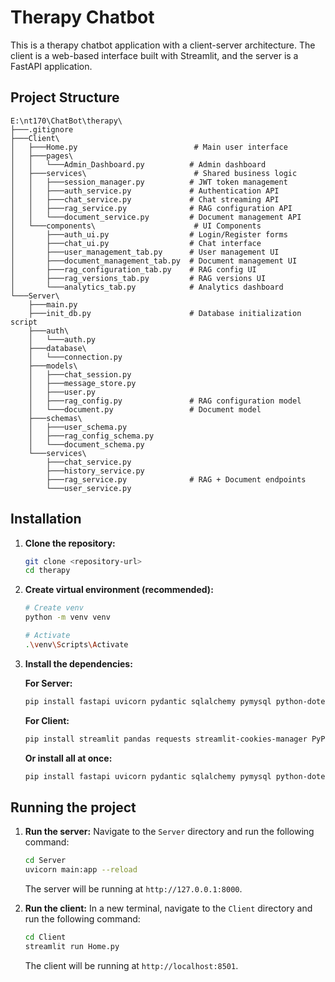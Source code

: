 # Therapy Chatbot

This is a therapy chatbot application with a client-server architecture. The client is a web-based interface built with Streamlit, and the server is a FastAPI application.

## Project Structure

```
E:\nt170\ChatBot\therapy\
├───.gitignore
├───Client\
│   ├───Home.py                          # Main user interface
│   ├───pages\
│   │   └───Admin_Dashboard.py          # Admin dashboard
│   ├───services\                        # Shared business logic
│   │   ├───session_manager.py          # JWT token management
│   │   ├───auth_service.py             # Authentication API
│   │   ├───chat_service.py             # Chat streaming API
│   │   ├───rag_service.py              # RAG configuration API
│   │   └───document_service.py         # Document management API
│   └───components\                      # UI Components
│       ├───auth_ui.py                  # Login/Register forms
│       ├───chat_ui.py                  # Chat interface
│       ├───user_management_tab.py      # User management UI
│       ├───document_management_tab.py  # Document management UI
│       ├───rag_configuration_tab.py    # RAG config UI
│       ├───rag_versions_tab.py         # RAG versions UI
│       └───analytics_tab.py            # Analytics dashboard
└───Server\
    ├───main.py
    ├───init_db.py                      # Database initialization script
    ├───auth\
    │   └───auth.py
    ├───database\
    │   └───connection.py
    ├───models\
    │   ├───chat_session.py
    │   ├───message_store.py
    │   ├───user.py
    │   ├───rag_config.py               # RAG configuration model
    │   └───document.py                 # Document model
    ├───schemas\
    │   ├───user_schema.py
    │   ├───rag_config_schema.py
    │   └───document_schema.py
    └───services\
        ├───chat_service.py
        ├───history_service.py
        ├───rag_service.py              # RAG + Document endpoints
        └───user_service.py
```

## Installation

1.  **Clone the repository:**
    ```bash
    git clone <repository-url>
    cd therapy
    ```

2.  **Create virtual environment (recommended):**
    ```bash
    # Create venv
    python -m venv venv

    # Activate
    .\venv\Scripts\Activate
    ```

3.  **Install the dependencies:**

    **For Server:**
    ```bash
    pip install fastapi uvicorn pydantic sqlalchemy pymysql python-dotenv "python-jose[cryptography]" "passlib[bcrypt]" langchain-core langchain-ollama python-multipart
    ```

    **For Client:**
    ```bash
    pip install streamlit pandas requests streamlit-cookies-manager PyPDF2 matplotlib
    ```

    **Or install all at once:**
    ```bash
    pip install fastapi uvicorn pydantic sqlalchemy pymysql python-dotenv "python-jose[cryptography]" "passlib[bcrypt]" langchain-core langchain-ollama python-multipart streamlit pandas requests streamlit-cookies-manager PyPDF2 matplotlib
    ```

## Running the project

1.  **Run the server:**
    Navigate to the `Server` directory and run the following command:
    ```bash
    cd Server
    uvicorn main:app --reload
    ```
    The server will be running at `http://127.0.0.1:8000`.

2.  **Run the client:**
    In a new terminal, navigate to the `Client` directory and run the following command:
    ```bash
    cd Client
    streamlit run Home.py
    ```
    The client will be running at `http://localhost:8501`.


